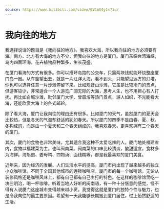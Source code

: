 ```yaml
---
source: https://www.bilibili.com/video/BV1oG4y1s71u/
---
```


# 我向往的地方

我选择说话的题目是《我向往的地方》。我喜欢大海，所以我向往的地方必须要有海。南方、北方有大海的地方不少，但我向往的地方是厦门。厦门东临台湾海峡，岛内四面环海，花卉植物品种繁多，生长茂盛。

在厦门看海的方式有很多。你可以搭环岛路的公交车，只需两块钱就能环绕整座厦门岛一圈。从车窗望出去，就是一片汪洋大海，看不到头，只能望见远方的灯塔。你也可以选择任意一片沙滩停留下来。比如观音山沙滩，它虽是比较冷门的景点，但游客较少，非常适合一个人游览广阔无际的大海，思考人生，也不用担心有人打扰。再比如白城沙滩，毗邻厦门大学、曾厝垵等热门景点，游人如织，不光能看大海，还能欣赏大海上的各式邮轮。

除了看大海，厦门让我向往的理由还有很多。比如厦门的天气，虽然厦门的夏天会比较热，但是冬天的气温却舒适的犹如春天。所以厦门的四季不是由春、夏、秋、冬构成的，而是由一个夏天和三个春天组成的。我喜欢春天，更喜欢拥有三个春天的厦门。

其次，厦门的食物也非常美味，尤其适合我这种不太爱吃辣的人。厦门地处福建省内，食物以福建菜为主，也叫闽南菜。闽南菜的口味比较清淡，酸甜适宜，食材多为海鲜。海蛎煎、姜母鸭、四物汤、面线糊等，都是我最喜欢的厦门美食。

近年来，因为经济的发展、人们生活水平的提高，厦门市内出现了越来越多的独立小众咖啡馆。不同于全国其他城市的连锁咖啡店，厦门市的每一个咖啡馆，无论从装修风格还是咖啡风味上，都有自己都有自己主打的特色。在这样的咖啡馆里吃一块三明治，喝一杯咖啡，听着当地人好听的闽南语，有一种十分惬意的感觉，怪不得有人说厦门这座城市变得越来越小资。我觉得这就是厦门的独特个性与魅力，也是令我向往的最主要原因。希望有一天我能够长期搬到厦门居住，过上怡然舒适的生活。
